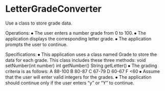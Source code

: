 # LetterGradeConverter
Use a class to store grade data.

Operations:
⦁    The user enters a number grade from 0 to 100.
⦁    The application displays the corresponding letter grade.
⦁    The application prompts the user to continue.

Specifications:
⦁    This application uses a class named Grade to store the data for each grade. This class includes these three methods:
        void setNumber(int number)
        int getNumber()
        String getLetter()
⦁    The grading criteria is as follows:
        A    88-100
        B    80-87
        C    67-79
        D    60-67
        F    <60
⦁    Assume that the user will enter valid integers for the grades.
⦁    The application should continue only if the user enters “y” or “Y” to continue.
